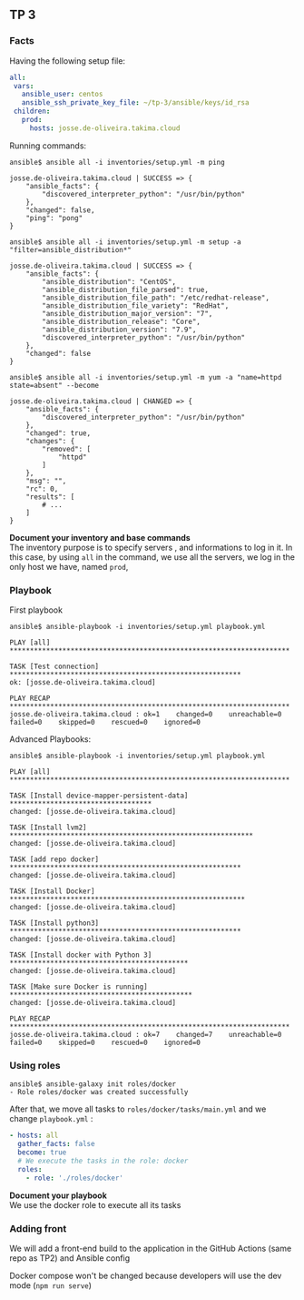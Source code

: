 ## TP 3
### Facts
Having the following setup file:
```yaml
all:
 vars:
   ansible_user: centos
   ansible_ssh_private_key_file: ~/tp-3/ansible/keys/id_rsa
 children:
   prod:
     hosts: josse.de-oliveira.takima.cloud
```
Running commands:

```shell
ansible$ ansible all -i inventories/setup.yml -m ping

josse.de-oliveira.takima.cloud | SUCCESS => {
    "ansible_facts": {
        "discovered_interpreter_python": "/usr/bin/python"
    },
    "changed": false,
    "ping": "pong"
}

ansible$ ansible all -i inventories/setup.yml -m setup -a "filter=ansible_distribution*"

josse.de-oliveira.takima.cloud | SUCCESS => {
    "ansible_facts": {
        "ansible_distribution": "CentOS",
        "ansible_distribution_file_parsed": true,
        "ansible_distribution_file_path": "/etc/redhat-release",
        "ansible_distribution_file_variety": "RedHat",
        "ansible_distribution_major_version": "7",
        "ansible_distribution_release": "Core",
        "ansible_distribution_version": "7.9",
        "discovered_interpreter_python": "/usr/bin/python"
    },
    "changed": false
}

ansible$ ansible all -i inventories/setup.yml -m yum -a "name=httpd state=absent" --become

josse.de-oliveira.takima.cloud | CHANGED => {
    "ansible_facts": {
        "discovered_interpreter_python": "/usr/bin/python"
    },
    "changed": true,
    "changes": {
        "removed": [
            "httpd"
        ]
    },
    "msg": "",
    "rc": 0,
    "results": [
        # ...
    ]
}
```

**Document your inventory and base commands** \
The inventory purpose is to specify servers , and informations to log in it. In this case, by using `all` in the command, we use all the servers, we log in the only host we have, named `prod`,


### Playbook
First playbook
```shell
ansible$ ansible-playbook -i inventories/setup.yml playbook.yml 

PLAY [all] *********************************************************************

TASK [Test connection] *********************************************************
ok: [josse.de-oliveira.takima.cloud]

PLAY RECAP *********************************************************************
josse.de-oliveira.takima.cloud : ok=1    changed=0    unreachable=0    failed=0    skipped=0    rescued=0    ignored=0
```
Advanced Playbooks:
```shell
ansible$ ansible-playbook -i inventories/setup.yml playbook.yml 

PLAY [all] *********************************************************************

TASK [Install device-mapper-persistent-data] ***********************************
changed: [josse.de-oliveira.takima.cloud]

TASK [Install lvm2] ************************************************************
changed: [josse.de-oliveira.takima.cloud]

TASK [add repo docker] *********************************************************
changed: [josse.de-oliveira.takima.cloud]

TASK [Install Docker] **********************************************************
changed: [josse.de-oliveira.takima.cloud]

TASK [Install python3] *********************************************************
changed: [josse.de-oliveira.takima.cloud]

TASK [Install docker with Python 3] ********************************************
changed: [josse.de-oliveira.takima.cloud]

TASK [Make sure Docker is running] *********************************************
changed: [josse.de-oliveira.takima.cloud]

PLAY RECAP *********************************************************************
josse.de-oliveira.takima.cloud : ok=7    changed=7    unreachable=0    failed=0    skipped=0    rescued=0    ignored=0   
```

### Using roles
```shell
ansible$ ansible-galaxy init roles/docker
- Role roles/docker was created successfully
```

After that, we move all tasks to `roles/docker/tasks/main.yml` and we change `playbook.yml` : 
```yaml
- hosts: all
  gather_facts: false
  become: true
  # We execute the tasks in the role: docker
  roles:
    - role: './roles/docker'
```

**Document your playbook**\
We use the docker role to execute all its tasks

### Adding front
We will add a front-end build to the application in the GitHub Actions (same repo as TP2) and Ansible config

Docker compose won't be changed because developers will use the dev mode (`npm run serve`)